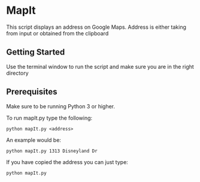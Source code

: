 # MapIt

This script displays an address on Google Maps. Address is either taking from input or obtained from the clipboard

## Getting Started

Use the terminal window to run the script and make sure you are in the right directory

## Prerequisites

Make sure to be running Python 3 or higher.

To run mapIt.py type the following:

```
python mapIt.py <address>
```
An example would be:
```
python mapIt.py 1313 Disneyland Dr
```

If you have copied the address you can just type:
```
python mapIt.py
```

